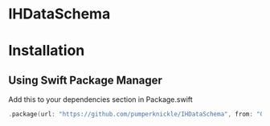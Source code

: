 # IHDataSchema

# Installation

## Using Swift Package Manager
Add this to your dependencies section in Package.swift

```swift
.package(url: "https://github.com/pumperknickle/IHDataSchema", from: "0.0.3"),
```
